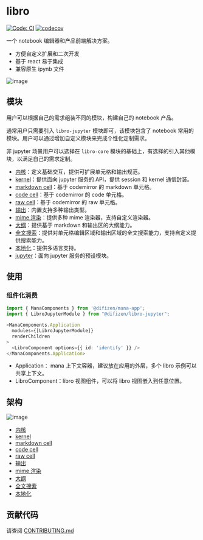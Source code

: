 # libro

[![Code: CI](https://github.com/difizen/libro/actions/workflows/ci.yml/badge.svg)](https://github.com/difizen/libro/actions/workflows/ci.yml)
[![codecov](https://codecov.io/gh/difizen/libro/graph/badge.svg?token=8LWLNZK78Z)](https://codecov.io/gh/difizen/libro)

一个 notebook 编辑器和产品前端解决方案。

- 方便自定义扩展和二次开发
- 基于 react 易于集成
- 兼容原生 ipynb 文件

![image](https://mdn.alipayobjects.com/huamei_hdnzbp/afts/img/A*jfLFTqY-l6EAAAAAAAAAAAAADjOxAQ/original)

## 模块

用户可以根据自己的需求组装不同的模块，构建自己的 notebook 产品。

通常用户只需要引入 `libro-jupyter` 模块即可，该模块包含了 notebook 常用的模块。用户可以通过增加自定义模块来完成个性化定制需求。

非 jupyter 场景用户可以选择在 `libro-core` 模块的基础上，有选择的引入其他模块，以满足自己的需求定制。

- [内核](./packages/libro-core/README.md)：定义基础交互，提供可扩展单元格和输出规范。
- [kernel](./packages/libro-kernel/README.md)：提供面向 jupyter 服务的 API，提供 session 和 kernel 通信封装。
- [markdown cell](./packages/libro-codemirror-markdown-cell/README.md)：基于 codemirror 的 markdown 单元格。
- [code cell](./packages/libro-codemirror-code-cell/README.md)：基于 codemirror 的 code 单元格。
- [raw cell](./packages/libro-codemirror-raw-cell/README.md)：基于 codemirror 的 raw 单元格。
- [输出](./packages/libro-output/README.md)：内置支持多种输出类型。
- [mime 渲染](./packages/libro-rendermime/README.md)：提供多种 mime 渲染器，支持自定义渲染器。
- [大纲](./packages/libro-toc/README.md)：提供基于 markdown 和输出区的大纲能力。
- [全文搜索](./packages/libro-search/README.md)：提供对单元格编辑区域和输出区域的全文搜索能力，支持自定义提供搜索能力。
- [本地化](./packages/libro-l10n/README.md)：提供多语言支持。
- [jupyter](./packages/libro-jupyter/README.md)：面向 jupyter 服务的预设模块。

## 使用

### 组件化消费

```typescript
import { ManaComponents } from '@difizen/mana-app';
import { LibroJupyterModule } from "@difizen/libro-jupyter";

<ManaComponents.Application
  modules={[LibroJupyterModule]}
  renderChildren
>
  <LibroComponent options={{ id: 'identify' }} />
</ManaComponents.Application>
```

- Application： mana 上下文容器，建议放在应用的外层，多个 libro 示例可以共享上下文。
- LibroComponent：libro 视图组件，可以将 libro 视图嵌入到任意位置。

## 架构

![image](https://mdn.alipayobjects.com/huamei_hdnzbp/afts/img/A*Xz3vS5pmNzwAAAAAAAAAAAAADjOxAQ/original)

- [内核](./packages/libro-core/README.md)
- [kernel](./packages/libro-kernel/README.md)
- [markdown cell](./packages/libro-codemirror-markdown-cell/README.md)
- [code cell](./packages/libro-codemirror-code-cell/README.md)
- [raw cell](./packages/libro-codemirror-raw-cell/README.md)
- [输出](./packages/libro-output/README.md)
- [mime 渲染](./packages/libro-rendermime/README.md)
- [大纲](./packages/libro-toc/README.md)
- [全文搜索](./packages/libro-search/README.md)
- [本地化](./packages/libro-l10n/README.md)

## 贡献代码

请查阅 [CONTRIBUTING.md](./CONTRIBUTING.md)
